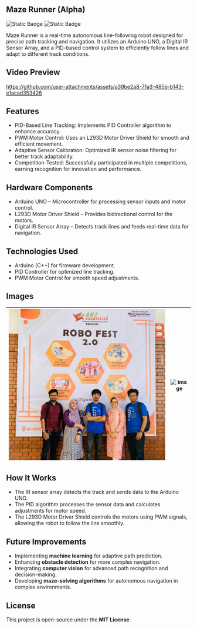 ## Maze Runner (Alpha)

![Static Badge](https://img.shields.io/badge/Line%20Follower%20Robot-8A2BE2)
![Static Badge](https://img.shields.io/badge/PID%20Controller-greenbright)

Maze Runner is a real-time autonomous line-following robot designed for precise path tracking and navigation. It utilizes an Arduino UNO, a Digital IR Sensor Array, and a PID-based control system to efficiently follow lines and adapt to different track conditions.

## Video Preview
https://github.com/user-attachments/assets/a39be2a8-71a3-485b-b143-e1acad353426

## Features
- PID-Based Line Tracking: Implements PID Controller algorithm to enhance accuracy.
- PWM Motor Control: Uses an L293D Motor Driver Shield for smooth and efficient movement.
- Adaptive Sensor Calibration: Optimized IR sensor noise filtering for better track adaptability.
- Competition-Tested: Successfully participated in multiple competitions, earning recognition for innovation and performance.

## Hardware Components
- Arduino UNO – Microcontroller for processing sensor inputs and motor control.
- L293D Motor Driver Shield – Provides bidirectional control for the motors.
- Digital IR Sensor Array – Detects track lines and feeds real-time data for navigation.

## Technologies Used
- Arduino (C++) for firmware development.
- PID Controller for optimized line tracking.
- PWM Motor Control for smooth speed adjustments.

## Images  
| ![image](https://github.com/tawhidmonowar/maze-runner/blob/main/image/1668615205751.jpg) | ![image](https://github.com/user-attachments/assets/4f6b310e-5dba-4060-9ed3-250fea57dcca) |
|---|---|

## How It Works
- The IR sensor array detects the track and sends data to the Arduino UNO.
- The PID algorithm processes the sensor data and calculates adjustments for motor speed.
- The L293D Motor Driver Shield controls the motors using PWM signals, allowing the robot to follow the line smoothly.

## Future Improvements  
- Implementing **machine learning** for adaptive path prediction.  
- Enhancing **obstacle detection** for more complex navigation.
- Integrating **computer vision** for advanced path recognition and decision-making.  
- Developing **maze-solving algorithms** for autonomous navigation in complex environments. 

## License  
This project is open-source under the **MIT License**.  

